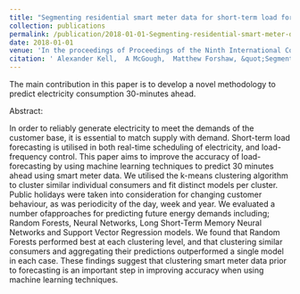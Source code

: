 ```yaml
---
title: "Segmenting residential smart meter data for short-term load forecasting"
collection: publications
permalink: /publication/2018-01-01-Segmenting-residential-smart-meter-data-for-short-term-load-forecasting
date: 2018-01-01
venue: 'In the proceedings of Proceedings of the Ninth International Conference on Future Energy Systems'
citation: ' Alexander Kell,  A McGough,  Matthew Forshaw, &quot;Segmenting residential smart meter data for short-term load forecasting.&quot; In the proceedings of Proceedings of the Ninth International Conference on Future Energy Systems, 2018.'
---
```


The main contribution in this paper is to develop a novel methodology to predict electricity consumption 30-minutes ahead.

Abstract:

In order to reliably generate electricity to meet the demands of the customer base, it is essential to match supply with demand. Short-term load forecasting is utilised in both real-time scheduling of electricity, and load-frequency control. This paper aims to improve the accuracy of load-forecasting by using machine learning techniques to predict 30 minutes ahead using smart meter data. We utilised the k-means clustering algorithm to cluster similar individual consumers and fit distinct models per cluster. Public holidays were taken into consideration for changing customer behaviour, as was periodicity of the day, week and year. We evaluated a number ofapproaches for predicting future energy demands including; Random Forests, Neural Networks, Long Short-Term Memory Neural Networks and Support Vector Regression models. We found that Random Forests performed best at each clustering level, and that clustering similar consumers and aggregating their predictions outperformed a single model in each case. These findings suggest that clustering smart meter data prior to forecasting is an important step in improving accuracy when using machine learning techniques.
